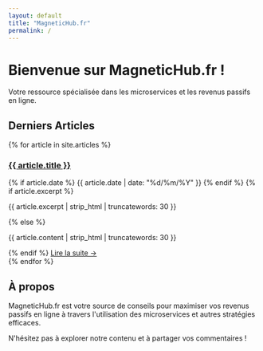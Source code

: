 ```yaml
---
layout: default
title: "MagneticHub.fr"
permalink: /
---
```


<div class="home-container">
  <div class="header-section">
    <h1 class="site-title">Bienvenue sur MagneticHub.fr !</h1>
    <p class="site-description">Votre ressource spécialisée dans les microservices et les revenus passifs en ligne.</p>
  </div>

  <div class="content-section">
    <h2>Derniers Articles</h2>
    <div class="article-list">
      {% for article in site.articles %}
        <div class="article-item">
          <h3><a href="{{ site.baseurl }}{{ article.url }}">{{ article.title }}</a></h3>
          {% if article.date %}
            <span class="post-date">{{ article.date | date: "%d/%m/%Y" }}</span>
          {% endif %}
          {% if article.excerpt %}
            <p>{{ article.excerpt | strip_html | truncatewords: 30 }}</p>
          {% else %}
            <p>{{ article.content | strip_html | truncatewords: 30 }}</p>
          {% endif %}
          <a href="{{ site.baseurl }}{{ article.url }}" class="read-more">Lire la suite →</a>
        </div>
      {% endfor %}
    </div>
  </div>

  <div class="about-section">
    <h2>À propos</h2>
    <p>MagneticHub.fr est votre source de conseils pour maximiser vos revenus passifs en ligne à travers l'utilisation des microservices et autres stratégies efficaces.</p>
    <p>N'hésitez pas à explorer notre contenu et à partager vos commentaires !</p>
  </div>
</div>
